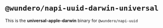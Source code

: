 # `@wundero/napi-uuid-darwin-universal`

This is the **universal-apple-darwin** binary for `@wundero/napi-uuid`
